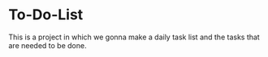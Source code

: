 # To-Do-List
This is a project in which we gonna make a daily task list and the tasks that are needed to be done.
